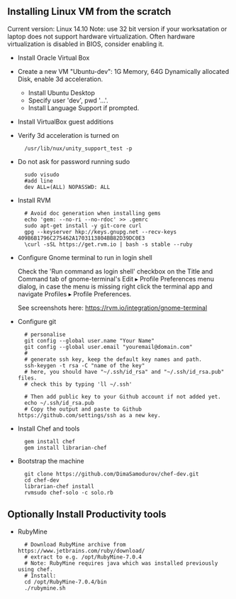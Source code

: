 ## Installing Linux VM from the scratch

Current version: Linux 14.10
Note: use 32 bit version if your worksatation or laptop does not support hardware virtualization.
Often hardware virtualization is disabled in BIOS, consider enabling it.


- Install Oracle Virtual Box
- Create a new VM "Ubuntu-dev": 1G Memory, 64G Dynamically allocated Disk, enable 3d acceleration.
    - Install Ubuntu Desktop
    - Specify user 'dev', pwd '...'.
    - Install Language Support if prompted.
- Install VirtualBox guest additions
- Verify 3d acceleration is turned on

        /usr/lib/nux/unity_support_test -p

- Do not ask for password running sudo

        sudo visudo
        #add line
        dev ALL=(ALL) NOPASSWD: ALL

- Install RVM

        # Avoid doc generation when installing gems
        echo 'gem: --no-ri --no-rdoc' >> .gemrc
        sudo apt-get install -y git-core curl
        gpg --keyserver hkp://keys.gnupg.net --recv-keys 409B6B1796C275462A1703113804BB82D39DC0E3
        \curl -sSL https://get.rvm.io | bash -s stable --ruby

- Configure Gnome terminal to run in login shell

  Check the 'Run command as login shell' checkbox on the Title and Command tab
  of gnome-terminal's Edit ▸ Profile Preferences menu dialog,
  in case the menu is missing right click the terminal app and navigate Profiles ▸ Profile Preferences.

  See screenshots here: https://rvm.io/integration/gnome-terminal

- Configure git

        # personalise
        git config --global user.name "Your Name"
        git config --global user.email "youremail@domain.com"
        #
        # generate ssh key, keep the default key names and path. 
        ssh-keygen -t rsa -C "name of the key"
        # here, you should have "~/.ssh/id_rsa" and "~/.ssh/id_rsa.pub" files.
        # check this by typing 'll ~/.ssh'
        
        # Then add public key to your Github account if not added yet.
        echo ~/.ssh/id_rsa.pub
        # Copy the output and paste to Github https://github.com/settings/ssh as a new key.
         

- Install Chef and tools

        gem install chef
        gem install librarian-chef

- Bootstrap the machine

        git clone https://github.com/DimaSamodurov/chef-dev.git
        cd chef-dev
        librarian-chef install
        rvmsudo chef-solo -c solo.rb


## Optionally Install Productivity tools

- RubyMine

        # Download RubyMine archive from https://www.jetbrains.com/ruby/download/
        # extract to e.g. /opt/RubyMine-7.0.4
        # Note: RubyMine requires java which was installed previously using chef.
        # Install:
        cd /opt/RubyMine-7.0.4/bin
        ./rubymine.sh


